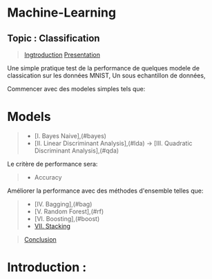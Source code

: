 # Machine-Learning
## Topic : Classification
> [Ingtroduction](#intro)
> [Presentation](#pres)

Une simple pratique test de la performance de quelques modele de classication sur les données MNIST, 
Un sous echantillon de données, 

Commencer avec des modeles simples tels que: 

# Models
>- [I. Bayes Naive],(#bayes)
>- [II. Linear Discriminant Analysis],(#lda)
-> [III. Quadratic Discriminant Analysis],(#qda)

Le critère de performance sera:
>- Accuracy

Améliorer la performance avec des méthodes d'ensemble telles que:
>- [IV. Bagging],(#bag)
>- [V. Random Forest],(#rf)
>- [VI. Boosting],(#boost)
>- [VII. Stacking](#stack)

> [Conclusion](#conclu)

<a id="qs"></a>
# Introduction :
